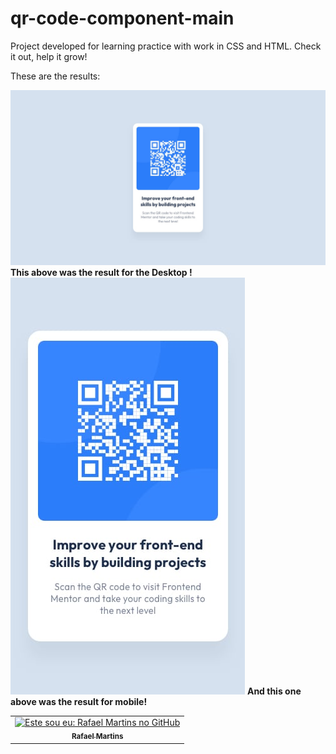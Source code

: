 # qr-code-component-main


Project developed for learning practice with work in CSS and HTML.
Check it out, help it grow!

These are the results:

<img src="./design/desktop-design.jpg" alt="Img">
<b>
This above was the result for the Desktop !
</b>

<img src="./design/mobile-design.jpg" alt="Img">
<b>
And this one above was the result for mobile!
</b>
<table>
  <tr>
    <td align="center">
      <a href="#">
        <img src="https://avatars.githubusercontent.com/u/98136615?s=400&u=77bbfa8285db68a42fe7faa5cc36d72856be3497&v=4" width="100px;" alt="Este sou eu:  Rafael Martins no GitHub"/><br>
        <sub>
          <b>Rafael Martins</b>
        </sub>
      </a>
    </td>
    
  </tr>
</table>
